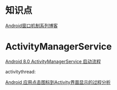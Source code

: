 # 知识点

[Android窗口机制系列博客](https://www.jianshu.com/p/40a9c93b5a8d)

# ActivityManagerService

[Android 8.0 ActivityManagerService 启动流程](https://www.jianshu.com/p/98ccde25a57c?hmsr=toutiao.io&utm_medium=toutiao.io&utm_source=toutiao.io)

activitythread:

[Android 应用点击图标到Activity界面显示的过程分析](http://www.silencedut.com/2016/08/02/Android%20%E5%BA%94%E7%94%A8%E7%82%B9%E5%87%BB%E5%9B%BE%E6%A0%87%E5%88%B0Activity%E7%95%8C%E9%9D%A2%E6%98%BE%E7%A4%BA%E7%9A%84%E8%BF%87%E7%A8%8B%E5%88%86%E6%9E%90/)


